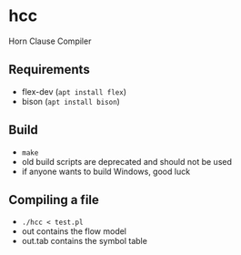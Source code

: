 # hcc
Horn Clause Compiler


## Requirements
  - flex-dev (`apt install flex`)
  - bison (`apt install bison`)

## Build
  - `make`
  - old build scripts are deprecated and should not be used 
  - if anyone wants to build Windows, good luck 


## Compiling a file 
 - `./hcc < test.pl`
 - out contains the flow model 
 - out.tab contains the symbol table

